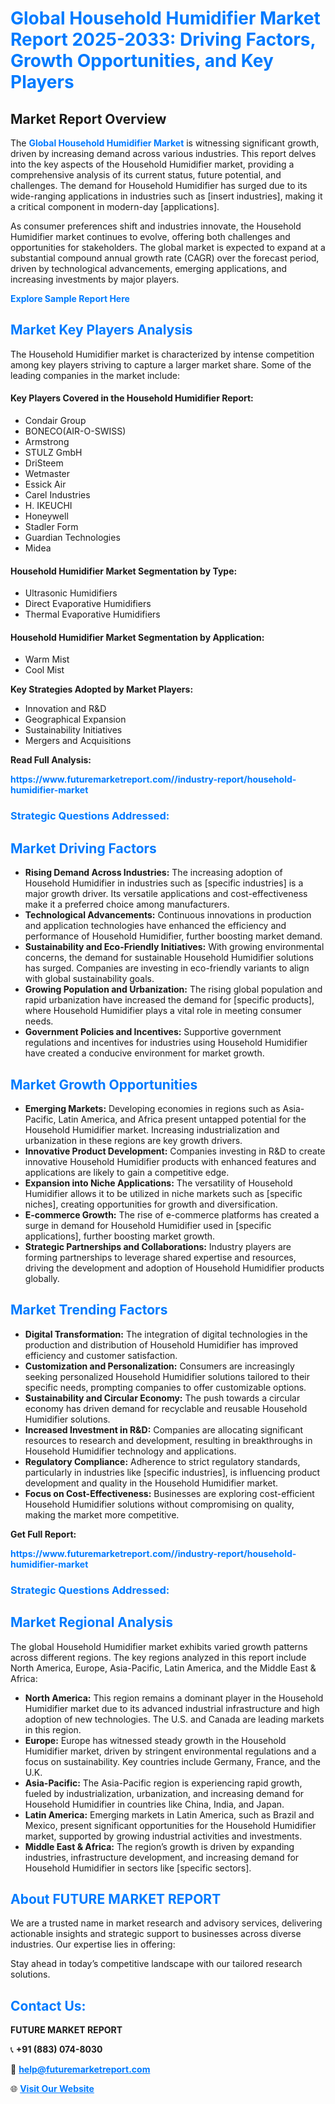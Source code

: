 <h1 style="color: #007BFF;">Global Household Humidifier Market Report 2025-2033: Driving Factors, Growth Opportunities, and Key Players</h1>

<section id="overview">
<h2>Market Report Overview</h2>
<p>The <a href="https://www.futuremarketreport.com//industry-report/household-humidifier-market" style="color: #007BFF; text-decoration: none;"><strong>Global Household Humidifier Market</strong></a> is witnessing significant growth, driven by increasing demand across various industries. This report delves into the key aspects of the Household Humidifier market, providing a comprehensive analysis of its current status, future potential, and challenges. The demand for Household Humidifier has surged due to its wide-ranging applications in industries such as [insert industries], making it a critical component in modern-day [applications].</p>
<p>As consumer preferences shift and industries innovate, the Household Humidifier market continues to evolve, offering both challenges and opportunities for stakeholders. The global market is expected to expand at a substantial compound annual growth rate (CAGR) over the forecast period, driven by technological advancements, emerging applications, and increasing investments by major players.</p>
</section>

<section id="overview">
<p><a href="https://www.futuremarketreport.com//request-sample/reportId=82584" style="color: #007BFF; text-decoration: none;"><strong>Explore Sample Report Here</strong></a></p>
</section>

<section id="key-players">
<h2 style="color: #007BFF;">Market Key Players Analysis</h2>
<p>The Household Humidifier market is characterized by intense competition among key players striving to capture a larger market share. Some of the leading companies in the market include:</p>
<h4>Key Players Covered in the Household Humidifier Report:</h4>
<ul><li>Condair Group</li><li>BONECO(AIR-O-SWISS)</li><li>Armstrong</li><li>STULZ GmbH</li><li>DriSteem</li><li>Wetmaster</li><li>Essick Air</li><li>Carel Industries</li><li>H. IKEUCHI</li><li>Honeywell</li><li>Stadler Form</li><li>Guardian Technologies</li><li>Midea</li></ul>
<h4>Household Humidifier Market Segmentation by Type:</h4>
<ul><li>Ultrasonic Humidifiers</li><li>Direct Evaporative Humidifiers</li><li>Thermal Evaporative Humidifiers</li></ul>

<h4>Household Humidifier Market Segmentation by Application:</h4>
<ul><li>Warm Mist</li><li>Cool Mist</li></ul>
<p><strong>Key Strategies Adopted by Market Players:</strong></p>
<ul>
<li>Innovation and R&D</li>
<li>Geographical Expansion</li>
<li>Sustainability Initiatives</li>
<li>Mergers and Acquisitions</li>
</ul>
</section>

<section>
<p><strong>Read Full Analysis: </strong></p><a href="https://www.futuremarketreport.com//industry-report/household-humidifier-market" style="color: #007BFF; text-decoration: none;"><strong>https://www.futuremarketreport.com//industry-report/household-humidifier-market</strong></a>
<h3 style="color: #007BFF;">Strategic Questions Addressed:</h3>
</section>

<section id="driving-factors">
<h2 style="color: #007BFF;">Market Driving Factors</h2>
<ul>
<li><strong>Rising Demand Across Industries:</strong> The increasing adoption of Household Humidifier in industries such as [specific industries] is a major growth driver. Its versatile applications and cost-effectiveness make it a preferred choice among manufacturers.</li>
<li><strong>Technological Advancements:</strong> Continuous innovations in production and application technologies have enhanced the efficiency and performance of Household Humidifier, further boosting market demand.</li>
<li><strong>Sustainability and Eco-Friendly Initiatives:</strong> With growing environmental concerns, the demand for sustainable Household Humidifier solutions has surged. Companies are investing in eco-friendly variants to align with global sustainability goals.</li>
<li><strong>Growing Population and Urbanization:</strong> The rising global population and rapid urbanization have increased the demand for [specific products], where Household Humidifier plays a vital role in meeting consumer needs.</li>
<li><strong>Government Policies and Incentives:</strong> Supportive government regulations and incentives for industries using Household Humidifier have created a conducive environment for market growth.</li>
</ul>
</section>

<section id="growth-opportunities">
<h2 style="color: #007BFF;">Market Growth Opportunities</h2>
<ul>
<li><strong>Emerging Markets:</strong> Developing economies in regions such as Asia-Pacific, Latin America, and Africa present untapped potential for the Household Humidifier market. Increasing industrialization and urbanization in these regions are key growth drivers.</li>
<li><strong>Innovative Product Development:</strong> Companies investing in R&D to create innovative Household Humidifier products with enhanced features and applications are likely to gain a competitive edge.</li>
<li><strong>Expansion into Niche Applications:</strong> The versatility of Household Humidifier allows it to be utilized in niche markets such as [specific niches], creating opportunities for growth and diversification.</li>
<li><strong>E-commerce Growth:</strong> The rise of e-commerce platforms has created a surge in demand for Household Humidifier used in [specific applications], further boosting market growth.</li>
<li><strong>Strategic Partnerships and Collaborations:</strong> Industry players are forming partnerships to leverage shared expertise and resources, driving the development and adoption of Household Humidifier products globally.</li>
</ul>
</section>

<section id="trending-factors">
<h2 style="color: #007BFF;">Market Trending Factors</h2>
<ul>
<li><strong>Digital Transformation:</strong> The integration of digital technologies in the production and distribution of Household Humidifier has improved efficiency and customer satisfaction.</li>
<li><strong>Customization and Personalization:</strong> Consumers are increasingly seeking personalized Household Humidifier solutions tailored to their specific needs, prompting companies to offer customizable options.</li>
<li><strong>Sustainability and Circular Economy:</strong> The push towards a circular economy has driven demand for recyclable and reusable Household Humidifier solutions.</li>
<li><strong>Increased Investment in R&D:</strong> Companies are allocating significant resources to research and development, resulting in breakthroughs in Household Humidifier technology and applications.</li>
<li><strong>Regulatory Compliance:</strong> Adherence to strict regulatory standards, particularly in industries like [specific industries], is influencing product development and quality in the Household Humidifier market.</li>
<li><strong>Focus on Cost-Effectiveness:</strong> Businesses are exploring cost-efficient Household Humidifier solutions without compromising on quality, making the market more competitive.</li>
</ul>
</section>

<section>
<p><strong>Get Full Report: </strong></p><a href="https://www.futuremarketreport.com//industry-report/household-humidifier-market" style="color: #007BFF; text-decoration: none;"><strong>https://www.futuremarketreport.com//industry-report/household-humidifier-market</strong></a>
<h3 style="color: #007BFF;">Strategic Questions Addressed:</h3>
</section>


<section id="regional-analysis">
<h2 style="color: #007BFF;">Market Regional Analysis</h2>
<p>The global Household Humidifier market exhibits varied growth patterns across different regions. The key regions analyzed in this report include North America, Europe, Asia-Pacific, Latin America, and the Middle East & Africa:</p>
<ul>
<li><strong>North America:</strong> This region remains a dominant player in the Household Humidifier market due to its advanced industrial infrastructure and high adoption of new technologies. The U.S. and Canada are leading markets in this region.</li>
<li><strong>Europe:</strong> Europe has witnessed steady growth in the Household Humidifier market, driven by stringent environmental regulations and a focus on sustainability. Key countries include Germany, France, and the U.K.</li>
<li><strong>Asia-Pacific:</strong> The Asia-Pacific region is experiencing rapid growth, fueled by industrialization, urbanization, and increasing demand for Household Humidifier in countries like China, India, and Japan.</li>
<li><strong>Latin America:</strong> Emerging markets in Latin America, such as Brazil and Mexico, present significant opportunities for the Household Humidifier market, supported by growing industrial activities and investments.</li>
<li><strong>Middle East & Africa:</strong> The region’s growth is driven by expanding industries, infrastructure development, and increasing demand for Household Humidifier in sectors like [specific sectors].</li>
</ul>
</section>

<footer>
<h2 style="color: #007BFF;">About FUTURE MARKET REPORT</h2>
<p>We are a trusted name in market research and advisory services, delivering actionable insights and strategic support to businesses across diverse industries. Our expertise lies in offering:</p>

<p>Stay ahead in today’s competitive landscape with our tailored research solutions.</p>

<h2 style="color: #007BFF;">Contact Us:</h2>
<p><strong>FUTURE MARKET REPORT</strong></p>
<p>📞 <strong>+91 (883) 074-8030</strong></p>
<p>📧 <strong><a href="mailto:help@futuremarketreport.com" style="color: #007BFF;">help@futuremarketreport.com</a></strong></p>
<p>🌐 <strong><a href="https://www.futuremarketreport.com/" style="color: #007BFF;">Visit Our Website</a></strong></p>
</footer>